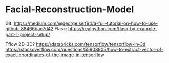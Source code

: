 # Facial-Reconstruction-Model

Git: https://medium.com/@george.seif94/a-full-tutorial-on-how-to-use-github-88466bac7d42
Flask: https://realpython.com/flask-by-example-part-1-project-setup/


Tflow 2D-3D? https://databricks.com/tensorflow/tensorflow-in-3d
https://stackoverflow.com/questions/55908905/how-to-extract-vector-of-exact-coordinates-of-the-image-in-tensorflow
